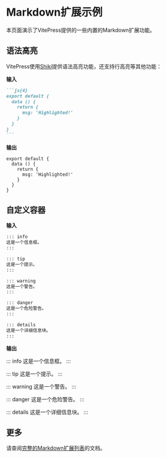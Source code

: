 # Markdown扩展示例

本页面演示了VitePress提供的一些内置的Markdown扩展功能。

## 语法高亮

VitePress使用[Shiki](https://github.com/shikijs/shiki)提供语法高亮功能，还支持行高亮等其他功能：

**输入**

````md
```js{4}
export default {
  data () {
    return {
      msg: 'Highlighted!'
    }
  }
}
```
````

**输出**

```js{4}
export default {
  data () {
    return {
      msg: 'Highlighted!'
    }
  }
}
```

## 自定义容器

**输入**

```md
::: info
这是一个信息框。
:::

::: tip
这是一个提示。
:::

::: warning
这是一个警告。
:::

::: danger
这是一个危险警告。
:::

::: details
这是一个详细信息块。
:::
```

**输出**

::: info
这是一个信息框。
:::

::: tip
这是一个提示。
:::

::: warning
这是一个警告。
:::

::: danger
这是一个危险警告。
:::

::: details
这是一个详细信息块。
:::

## 更多

请查阅[完整的Markdown扩展列表](https://vitepress.dev/guide/markdown)的文档。